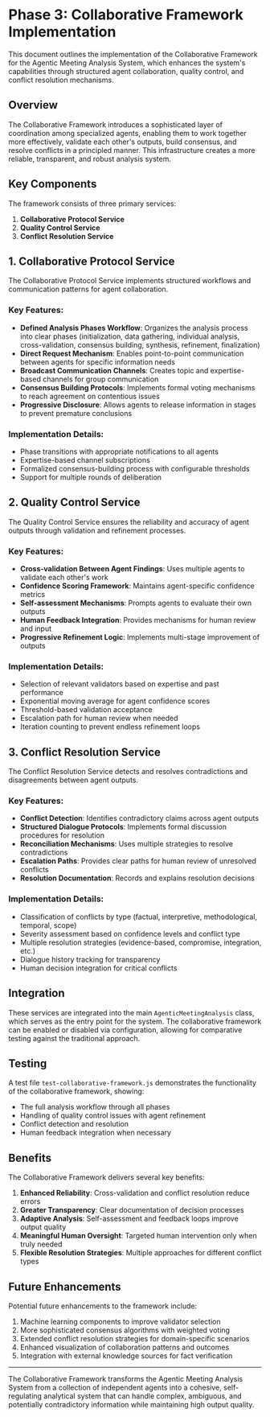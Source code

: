# Phase 3: Collaborative Framework Implementation

This document outlines the implementation of the Collaborative Framework for the Agentic Meeting Analysis System, which enhances the system's capabilities through structured agent collaboration, quality control, and conflict resolution mechanisms.

## Overview

The Collaborative Framework introduces a sophisticated layer of coordination among specialized agents, enabling them to work together more effectively, validate each other's outputs, build consensus, and resolve conflicts in a principled manner. This infrastructure creates a more reliable, transparent, and robust analysis system.

## Key Components

The framework consists of three primary services:

1. **Collaborative Protocol Service**
2. **Quality Control Service**
3. **Conflict Resolution Service**

## 1. Collaborative Protocol Service

The Collaborative Protocol Service implements structured workflows and communication patterns for agent collaboration.

### Key Features:

- **Defined Analysis Phases Workflow**: Organizes the analysis process into clear phases (initialization, data gathering, individual analysis, cross-validation, consensus building, synthesis, refinement, finalization)
- **Direct Request Mechanism**: Enables point-to-point communication between agents for specific information needs
- **Broadcast Communication Channels**: Creates topic and expertise-based channels for group communication
- **Consensus Building Protocols**: Implements formal voting mechanisms to reach agreement on contentious issues
- **Progressive Disclosure**: Allows agents to release information in stages to prevent premature conclusions

### Implementation Details:

- Phase transitions with appropriate notifications to all agents
- Expertise-based channel subscriptions
- Formalized consensus-building process with configurable thresholds
- Support for multiple rounds of deliberation

## 2. Quality Control Service

The Quality Control Service ensures the reliability and accuracy of agent outputs through validation and refinement processes.

### Key Features:

- **Cross-validation Between Agent Findings**: Uses multiple agents to validate each other's work
- **Confidence Scoring Framework**: Maintains agent-specific confidence metrics
- **Self-assessment Mechanisms**: Prompts agents to evaluate their own outputs
- **Human Feedback Integration**: Provides mechanisms for human review and input
- **Progressive Refinement Logic**: Implements multi-stage improvement of outputs

### Implementation Details:

- Selection of relevant validators based on expertise and past performance
- Exponential moving average for agent confidence scores
- Threshold-based validation acceptance
- Escalation path for human review when needed
- Iteration counting to prevent endless refinement loops

## 3. Conflict Resolution Service

The Conflict Resolution Service detects and resolves contradictions and disagreements between agent outputs.

### Key Features:

- **Conflict Detection**: Identifies contradictory claims across agent outputs
- **Structured Dialogue Protocols**: Implements formal discussion procedures for resolution
- **Reconciliation Mechanisms**: Uses multiple strategies to resolve contradictions
- **Escalation Paths**: Provides clear paths for human review of unresolved conflicts
- **Resolution Documentation**: Records and explains resolution decisions

### Implementation Details:

- Classification of conflicts by type (factual, interpretive, methodological, temporal, scope)
- Severity assessment based on confidence levels and conflict type
- Multiple resolution strategies (evidence-based, compromise, integration, etc.)
- Dialogue history tracking for transparency
- Human decision integration for critical conflicts

## Integration

These services are integrated into the main `AgenticMeetingAnalysis` class, which serves as the entry point for the system. The collaborative framework can be enabled or disabled via configuration, allowing for comparative testing against the traditional approach.

## Testing

A test file `test-collaborative-framework.js` demonstrates the functionality of the collaborative framework, showing:

- The full analysis workflow through all phases
- Handling of quality control issues with agent refinement
- Conflict detection and resolution
- Human feedback integration when necessary

## Benefits

The Collaborative Framework delivers several key benefits:

1. **Enhanced Reliability**: Cross-validation and conflict resolution reduce errors
2. **Greater Transparency**: Clear documentation of decision processes
3. **Adaptive Analysis**: Self-assessment and feedback loops improve output quality
4. **Meaningful Human Oversight**: Targeted human intervention only when truly needed
5. **Flexible Resolution Strategies**: Multiple approaches for different conflict types

## Future Enhancements

Potential future enhancements to the framework include:

1. Machine learning components to improve validator selection
2. More sophisticated consensus algorithms with weighted voting
3. Extended conflict resolution strategies for domain-specific scenarios
4. Enhanced visualization of collaboration patterns and outcomes
5. Integration with external knowledge sources for fact verification

---

The Collaborative Framework transforms the Agentic Meeting Analysis System from a collection of independent agents into a cohesive, self-regulating analytical system that can handle complex, ambiguous, and potentially contradictory information while maintaining high output quality. 